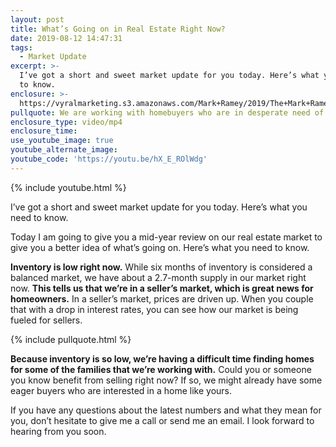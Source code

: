 ```yaml
---
layout: post
title: What’s Going on in Real Estate Right Now?
date: 2019-08-12 14:47:31
tags:
  - Market Update
excerpt: >-
  I’ve got a short and sweet market update for you today. Here’s what you need
  to know.
enclosure: >-
  https://vyralmarketing.s3.amazonaws.com/Mark+Ramey/2019/The+Mark+Ramey+Group-+market+update+8.1.mp4
pullquote: We are working with homebuyers who are in desperate need of homes.
enclosure_type: video/mp4
enclosure_time:
use_youtube_image: true
youtube_alternate_image:
youtube_code: 'https://youtu.be/hX_E_ROlWdg'
---
```


{% include youtube.html %}

I’ve got a short and sweet market update for you today. Here’s what you need to know.

Today I am going to give you a mid-year review on our real estate market to give you a better idea of what’s going on. Here’s what you need to know.

**Inventory is low right now.** While six months of inventory is considered a balanced market, we have about a 2.7-month supply in our market right now. **This tells us that we’re in a seller’s market, which is great news for homeowners.** In a seller’s market, prices are driven up. When you couple that with a drop in interest rates, you can see how our market is being fueled for sellers.

{% include pullquote.html %}

**Because inventory is so low, we’re having a difficult time finding homes for some of the families that we’re working with.** Could you or someone you know benefit from selling right now? If so, we might already have some eager buyers who are interested in a home like yours.

If you have any questions about the latest numbers and what they mean for you, don’t hesitate to give me a call or send me an email. I look forward to hearing from you soon.